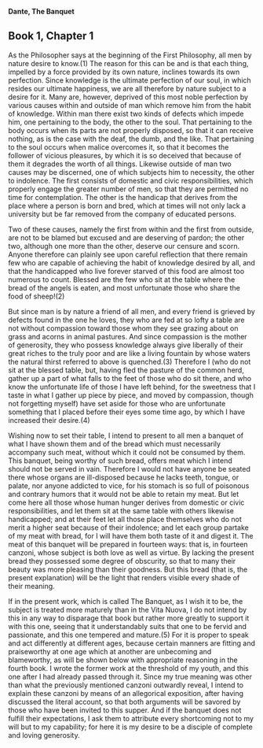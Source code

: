 **Dante, The Banquet**

## Book 1, Chapter 1

As the Philosopher says at the beginning of the First Philosophy, all men by nature desire to know.(1) The reason for this can be and is that each thing, impelled by a force provided by its own nature, inclines towards its own perfection. Since knowledge is the ultimate perfection of our soul, in which resides our ultimate happiness, we are all therefore by nature subject to a desire for it. Many are, however, deprived of this most noble perfection by various causes within and outside of man which remove him from the habit of knowledge. Within man there exist two kinds of defects which impede him, one pertaining to the body, the other to the soul. That pertaining to the body occurs when its parts are not properly disposed, so that it can receive nothing, as is the case with the deaf, the dumb, and the like. That pertaining to the soul occurs when malice overcomes it, so that it becomes the follower of vicious pleasures, by which it is so deceived that because of them it degrades the worth of all things. Likewise outside of man two causes may be discerned, one of which subjects him to necessity, the other to indolence. The first consists of domestic and civic responsibilities, which properly engage the greater number of men, so that they are permitted no time for contemplation. The other is the handicap that derives from the place where a person is born and bred, which at times will not only lack a university but be far removed from the company of educated persons.

Two of these causes, namely the first from within and the first from outside, are not to be blamed but excused and are deserving of pardon; the other two, although one more than the other, deserve our censure and scorn. Anyone therefore can plainly see upon careful reflection that there remain few who are capable of achieving the habit of knowledge desired by all, and that the handicapped who live forever starved of this food are almost too numerous to count. Blessed are the few who sit at the table where the bread of the angels is eaten, and most unfortunate those who share the food of sheep!(2)

But since man is by nature a friend of all men, and every friend is grieved by defects found in the one he loves, they who are fed at so lofty a table are not without compassion toward those whom they see grazing about on grass and acorns in animal pastures. And since compassion is the mother of generosity, they who possess knowledge always give liberally of their great riches to the truly poor and are like a living fountain by whose waters the natural thirst referred to above is quenched.(3) Therefore I (who do not sit at the blessed table, but, having fled the pasture of the common herd, gather up a part of what falls to the feet of those who do sit there, and who know the unfortunate life of those I have left behind, for the sweetness that I taste in what I gather up piece by piece, and moved by compassion, though not forgetting myself) have set aside for those who are unfortunate something that I placed before their eyes some time ago, by which I have increased their desire.(4)


Wishing now to set their table, I intend to present to all men a banquet of what I have shown them and of the bread which must necessarily accompany such meat, without which it could not be consumed by them. This banquet, being worthy of such bread, offers meat which I intend should not be served in vain. Therefore I would not have anyone be seated there whose organs are ill-disposed because he lacks teeth, tongue, or palate, nor anyone addicted to vice, for his stomach is so full of poisonous and contrary humors that it would not be able to retain my meat. But let come here all those whose human hunger derives from domestic or civic responsibilities, and let them sit at the same table with others likewise handicapped; and at their feet let all those place themselves who do not merit a higher seat because of their indolence; and let each group partake of my meat with bread, for I will have them both taste of it and digest it. The meat of this banquet will be prepared in fourteen ways: that is, in fourteen canzoni, whose subject is both love as well as virtue. By lacking the present bread they possessed some degree of obscurity, so that to many their beauty was more pleasing than their goodness. But this bread (that is, the present explanation) will be the light that renders visible every shade of their meaning.

If in the present work, which is called The Banquet, as I wish it to be, the subject is treated more maturely than in the Vita Nuova, I do not intend by this in any way to disparage that book but rather more greatly to support it with this one, seeing that it understandably suits that one to be fervid and passionate, and this one tempered and mature.(5) For it is proper to speak and act differently at different ages, because certain manners are fitting and praiseworthy at one age which at another are unbecoming and blameworthy, as will be shown below with appropriate reasoning in the fourth book. I wrote the former work at the threshold of my youth, and this one after I had already passed through it. Since my true meaning was other than what the previously mentioned canzoni outwardly reveal, I intend to explain these canzoni by means of an allegorical exposition, after having discussed the literal account, so that both arguments will be savored by those who have been invited to this supper. And if the banquet does not fulfill their expectations, I ask them to attribute every shortcoming not to my will but to my capability; for here it is my desire to be a disciple of complete and loving generosity.
